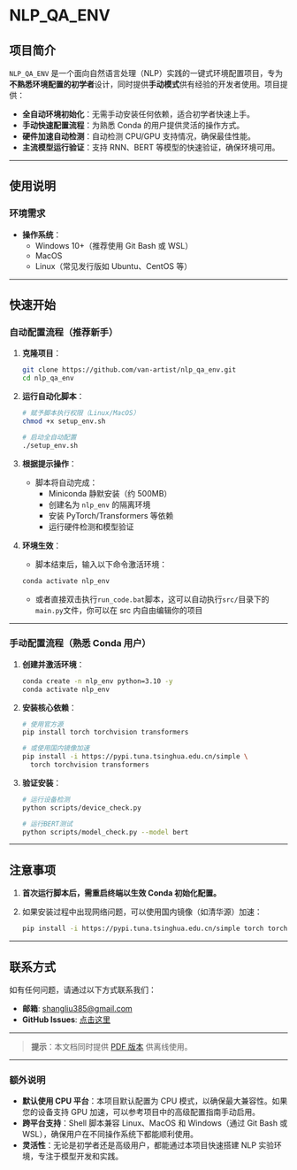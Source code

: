 # NLP_QA_ENV

## 项目简介

`NLP_QA_ENV` 是一个面向自然语言处理（NLP）实践的一键式环境配置项目，专为**不熟悉环境配置的初学者**设计，同时提供**手动模式**供有经验的开发者使用。项目提供：

- **全自动环境初始化**：无需手动安装任何依赖，适合初学者快速上手。
- **手动快速配置流程**：为熟悉 Conda 的用户提供灵活的操作方式。
- **硬件加速自动检测**：自动检测 CPU/GPU 支持情况，确保最佳性能。
- **主流模型运行验证**：支持 RNN、BERT 等模型的快速验证，确保环境可用。

---

## 使用说明

### 环境需求

- **操作系统**：
  - Windows 10+（推荐使用 Git Bash 或 WSL）
  - MacOS
  - Linux（常见发行版如 Ubuntu、CentOS 等）

---

## 快速开始

### 自动配置流程（推荐新手）

1. **克隆项目**：

   ```bash
   git clone https://github.com/van-artist/nlp_qa_env.git
   cd nlp_qa_env
   ```

2. **运行自动化脚本**：

   ```bash
   # 赋予脚本执行权限（Linux/MacOS）
   chmod +x setup_env.sh

   # 启动全自动配置
   ./setup_env.sh
   ```

3. **根据提示操作**：

   - 脚本将自动完成：
     - Miniconda 静默安装（约 500MB）
     - 创建名为 `nlp_env` 的隔离环境
     - 安装 PyTorch/Transformers 等依赖
     - 运行硬件检测和模型验证

4. **环境生效**：
   - 脚本结束后，输入以下命令激活环境：
   ```bash
   conda activate nlp_env
   ```
   - 或者直接双击执行`run_code.bat`脚本，这可以自动执行`src/`目录下的`main.py`文件，你可以在 src 内自由编辑你的项目

---

### 手动配置流程（熟悉 Conda 用户）

1. **创建并激活环境**：

   ```bash
   conda create -n nlp_env python=3.10 -y
   conda activate nlp_env
   ```

2. **安装核心依赖**：

   ```bash
   # 使用官方源
   pip install torch torchvision transformers

   # 或使用国内镜像加速
   pip install -i https://pypi.tuna.tsinghua.edu.cn/simple \
     torch torchvision transformers
   ```

3. **验证安装**：

   ```bash
   # 运行设备检测
   python scripts/device_check.py

   # 运行BERT测试
   python scripts/model_check.py --model bert
   ```

---

## 注意事项

1. **首次运行脚本后，需重启终端以生效 Conda 初始化配置。**
2. 如果安装过程中出现网络问题，可以使用国内镜像（如清华源）加速：

   ```bash
   pip install -i https://pypi.tuna.tsinghua.edu.cn/simple torch torchvision transformers
   ```

---

## 联系方式

如有任何问题，请通过以下方式联系我们：

- **邮箱**: shangliu385@gmail.com
- **GitHub Issues**: [点击这里](https://github.com/van-artist/nlp_qa_env/issues)

---

> **提示**：本文档同时提供 [PDF 版本](./docs/User_Manual.pdf) 供离线使用。

---

### 额外说明

- **默认使用 CPU 平台**：本项目默认配置为 CPU 模式，以确保最大兼容性。如果您的设备支持 GPU 加速，可以参考项目中的高级配置指南手动启用。
- **跨平台支持**：Shell 脚本兼容 Linux、MacOS 和 Windows（通过 Git Bash 或 WSL），确保用户在不同操作系统下都能顺利使用。
- **灵活性**：无论是初学者还是高级用户，都能通过本项目快速搭建 NLP 实验环境，专注于模型开发和实践。
